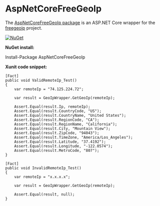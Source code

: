 # AspNetCoreFreeGeoIp

The [AspNetCoreFreeGeoIp package](https://www.nuget.org/packages/AspNetCoreFreeGeoIp) is an ASP.NET Core wrapper for the [freegeoip](https://github.com/fiorix/freegeoip) project.

[![NuGet](https://img.shields.io/nuget/v/AspNetCoreFreeGeoIp.svg?maxAge=259200)](https://www.nuget.org/packages/AspNetCoreFreeGeoIp) 

**NuGet install:**

Install-Package AspNetCoreFreeGeoIp

**Xunit code snippet:**

    [Fact]
	public void ValidRemoteIp_Test()
	{
	    var remoteIp = "74.125.224.72";
		
		var result = GeoIpWrapper.GetGeoIp(remoteIp);
		
		Assert.Equal(result.Ip, remoteIp);
		Assert.Equal(result.CountryCode, "US");
		Assert.Equal(result.CountryName, "United States");
		Assert.Equal(result.RegionCode, "CA");
		Assert.Equal(result.RegionName, "California");
		Assert.Equal(result.City, "Mountain View");
		Assert.Equal(result.ZipCode, "94043");
		Assert.Equal(result.TimeZone, "America/Los_Angeles");
		Assert.Equal(result.Latitude, "37.4192");
		Assert.Equal(result.Longitude, "-122.0574");
		Assert.Equal(result.MetroCode, "807");
	}
	
	[Fact]
	public void InvalidRemoteIp_Test()
	{
		var remoteIp = "x.x.x.x";
		
		var result = GeoIpWrapper.GetGeoIp(remoteIp);
		
		Assert.Equal(result, null);
	}